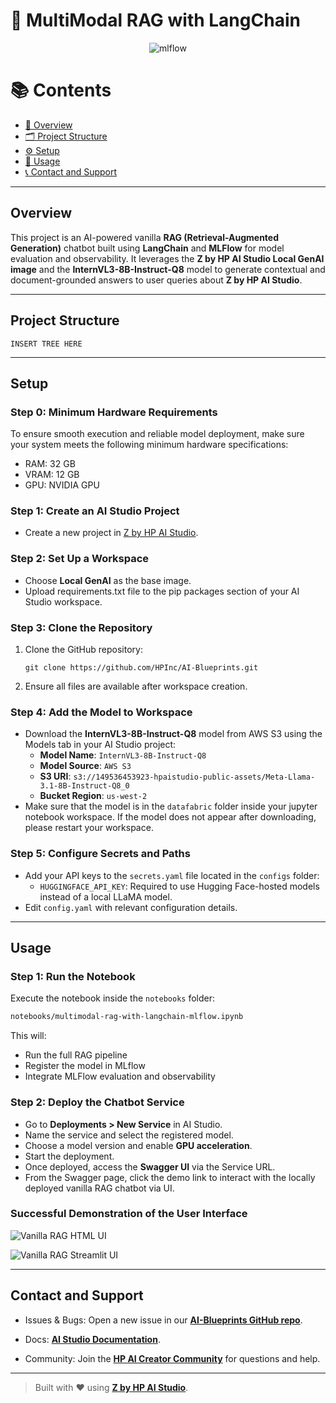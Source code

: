 # 🤖 MultiModal RAG with LangChain

<div align="center">

  ![mlflow](https://img.shields.io/badge/mlflow-%23d9ead3.svg?style=for-the-badge&logo=numpy&logoColor=blue)

</div>

# 📚 Contents

- [🧠 Overview](#overview)
- [🗂 Project Structure](#project-structure)
- [⚙️ Setup](#setup)
- [🚀 Usage](#usage)
- [📞 Contact and Support](#contact-and-support)

---

## Overview

This project is an AI-powered vanilla **RAG (Retrieval-Augmented Generation)** chatbot built using **LangChain** and **MLFlow** for model evaluation and observability. It leverages the **Z by HP AI Studio Local GenAI image** and the **InternVL3-8B-Instruct-Q8** model to generate contextual and document-grounded answers to user queries about **Z by HP AI Studio**.

---

## Project Structure

```
INSERT TREE HERE
```

---

## Setup

### Step 0: Minimum Hardware Requirements
To ensure smooth execution and reliable model deployment, make sure your system meets the following minimum hardware specifications:

- RAM: 32 GB 
- VRAM: 12 GB 
- GPU: NVIDIA GPU 

### Step 1: Create an AI Studio Project

- Create a new project in [Z by HP AI Studio](https://zdocs.datascience.hp.com/docs/aistudio/overview).

### Step 2: Set Up a Workspace

- Choose **Local GenAI** as the base image.
- Upload requirements.txt file to the pip packages section of your AI Studio workspace.


### Step 3: Clone the Repository

1. Clone the GitHub repository:  
   ```
   git clone https://github.com/HPInc/AI-Blueprints.git
   ```

2. Ensure all files are available after workspace creation.

### Step 4: Add the Model to Workspace

- Download the **InternVL3-8B-Instruct-Q8** model from AWS S3 using the Models tab in your AI Studio project:
  - **Model Name**: `InternVL3-8B-Instruct-Q8`
  - **Model Source**: `AWS S3`
  - **S3 URI**: `s3://149536453923-hpaistudio-public-assets/Meta-Llama-3.1-8B-Instruct-Q8_0`
  - **Bucket Region**: `us-west-2`
- Make sure that the model is in the `datafabric` folder inside your jupyter notebook workspace. If the model does not appear after downloading, please restart your workspace.
  
### Step 5: Configure Secrets and Paths

- Add your API keys to the `secrets.yaml` file located in the `configs` folder:
  - `HUGGINGFACE_API_KEY`: Required to use Hugging Face-hosted models instead of a local LLaMA model.
- Edit `config.yaml` with relevant configuration details.

---

## Usage

### Step 1: Run the Notebook

Execute the notebook inside the `notebooks` folder:

```bash
notebooks/multimodal-rag-with-langchain-mlflow.ipynb
```

This will:

- Run the full RAG pipeline
- Register the model in MLflow
- Integrate MLFlow evaluation and observability

### Step 2: Deploy the Chatbot Service

- Go to **Deployments > New Service** in AI Studio.
- Name the service and select the registered model.
- Choose a model version and enable **GPU acceleration**.
- Start the deployment.
- Once deployed, access the **Swagger UI** via the Service URL.
- From the Swagger page, click the demo link to interact with the locally deployed vanilla RAG chatbot via UI.

### Successful Demonstration of the User Interface  

![Vanilla RAG HTML UI](docs/html_ui_for_vanilla_rag.png)  

![Vanilla RAG Streamlit UI](docs/streamlit_ui_for_vanilla_rag.png.png)  

---

## Contact and Support

- Issues & Bugs: Open a new issue in our [**AI-Blueprints GitHub repo**](https://github.com/HPInc/AI-Blueprints).

- Docs: [**AI Studio Documentation**](https://zdocs.datascience.hp.com/docs/aistudio/overview).

- Community: Join the [**HP AI Creator Community**](https://community.datascience.hp.com/) for questions and help.


---

> Built with ❤️ using [**Z by HP AI Studio**](https://www.hp.com/us-en/workstations/ai-studio.html).
